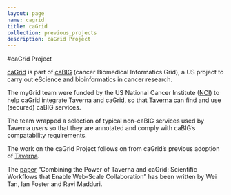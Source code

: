 ```yaml
---
layout: page
name: cagrid
title: caGrid
collection: previous_projects
description: caGrid Project
---
```


#caGrid Project

[caGrid](http://www.cagrid.org/) is part of [caBIG](http://cabig.cancer.gov/) (cancer Biomedical Informatics Grid), a US project to carry out eScience and bioinformatics in cancer research.

The myGrid team were funded by the US National Cancer Institute ([NCI](http://www.cancer.gov/)) to help caGrid integrate Taverna and caGrid, so that [Taverna](http://www.taverna.org.uk/) can find and use (secured) caBIG services.

The team wrapped a selection of typical non-caBIG services used by Taverna users so that they are annotated and comply with caBIG’s compatability requirements.

The work on the caGrid Project follows on from caGrid’s previous adoption of [Taverna](http://www.taverna.org.uk/).

The [paper](http://dx.doi.org/10.1109/MIC.2008.120) “Combining the Power of Taverna and caGrid: Scientific Workflows that Enable Web-Scale Collaboration” has been written by Wei Tan, Ian Foster and Ravi Madduri.